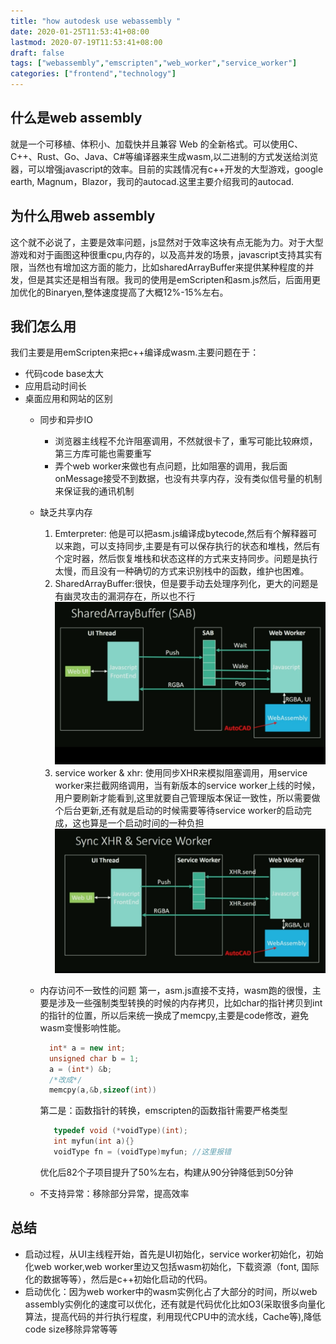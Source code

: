 ```yaml
---
title: "how autodesk use webassembly "
date: 2020-01-25T11:53:41+08:00
lastmod: 2020-07-19T11:53:41+08:00
draft: false
tags: ["webassembly","emscripten","web_worker","service_worker"]
categories: ["frontend","technology"]
---
```


## 什么是web assembly
就是一个可移植、体积小、加载快并且兼容 Web 的全新格式。可以使用C、C++、Rust、Go、Java、C#等编译器来生成wasm,以二进制的方式发送给浏览器，可以增强javascript的效率。目前的实践情况有c++开发的大型游戏，google earth, Magnum，Blazor，我司的autocad.这里主要介绍我司的autocad.
## 为什么用web assembly
这个就不必说了，主要是效率问题，js显然对于效率这块有点无能为力。对于大型游戏和对于画图这种很重cpu,内存的，以及高并发的场景，javascript支持其实有限，当然也有增加这方面的能力，比如sharedArrayBuffer来提供某种程度的并发，但是其实还是相当有限。我司的使用是emScripten和asm.js然后，后面用更加优化的Binaryen,整体速度提高了大概12%-15%左右。
## 我们怎么用
我们主要是用emScripten来把c++编译成wasm.主要问题在于：
* 代码code base太大
* 应用启动时间长
* 桌面应用和网站的区别
  * 同步和异步IO
    * 浏览器主线程不允许阻塞调用，不然就很卡了，重写可能比较麻烦，第三方库可能也需要重写
    * 弄个web worker来做也有点问题，比如阻塞的调用，我后面onMessage接受不到数据，也没有共享内存，没有类似信号量的机制来保证我的通讯机制
  * 缺乏共享内存
      1. Emterpreter: 他是可以把asm.js编译成bytecode,然后有个解释器可以来跑，可以支持同步,主要是有可以保存执行的状态和堆栈，然后有个定时器，然后恢复堆栈和状态这样的方式来支持同步。问题是执行太慢，而且没有一种确切的方式来识别栈中的函数，维护也困难。
      2. SharedArrayBuffer:很快，但是要手动去处理序列化，更大的问题是有幽灵攻击的漏洞存在，所以也不行
        ![SharedArrayBuffer](/images/9.png)
      3. service worker & xhr: 使用同步XHR来模拟阻塞调用，用service worker来拦截网络调用，当有新版本的service worker上线的时候，用户要刷新才能看到,这里就要自己管理版本保证一致性，所以需要做个后台更新,还有就是启动的时候需要等待service worker的启动完成，这也算是一个启动时间的一种负担
        ![Service Worker & Sync XHR](/images/11.png)

   
  * 内存访问不一致性的问题
    第一，asm.js直接不支持，wasm跑的很慢，主要是涉及一些强制类型转换的时候的内存拷贝，比如char的指针拷贝到int的指针的位置，所以后来统一换成了memcpy,主要是code修改，避免wasm变慢影响性能。
    
      ```C++
        int* a = new int;
        unsigned char b = 1;
        a = (int*) &b;
        /*改成*/
        memcpy(a,&b,sizeof(int))
      ```
    第二是：函数指针的转换，emscripten的函数指针需要严格类型

      ```C++
         typedef void (*voidType)(int);
         int myfun(int a){}
         voidType fn = (voidType)myfun; //这里报错 
      ```
    优化后82个子项目提升了50%左右，构建从90分钟降低到50分钟
  * 不支持异常：移除部分异常，提高效率

## 总结
  * 启动过程，从UI主线程开始，首先是UI初始化，service worker初始化，初始化web worker,web worker里边又包括wasm初始化，下载资源（font, 国际化的数据等等），然后是c++初始化启动的代码。
  * 启动优化：因为web worker中的wasm实例化占了大部分的时间，所以web assembly实例化的速度可以优化，还有就是代码优化比如O3(采取很多向量化算法，提高代码的并行执行程度，利用现代CPU中的流水线，Cache等),降低code size移除异常等等

